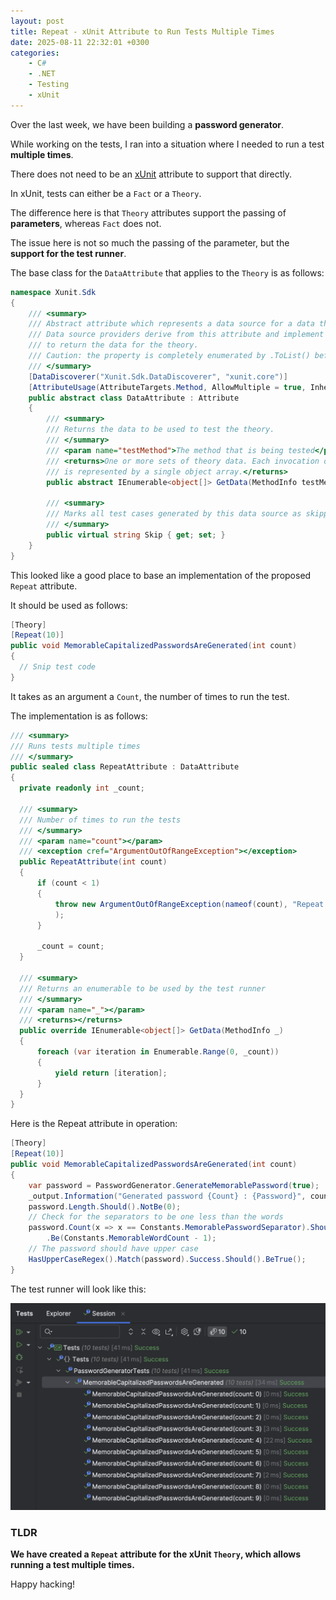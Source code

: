 ```yaml
---
layout: post
title: Repeat - xUnit Attribute to Run Tests Multiple Times
date: 2025-08-11 22:32:01 +0300
categories:
    - C#
    - .NET
    - Testing
    - xUnit
---
```


Over the last week, we have been building a **password generator**.

While working on the tests, I ran into a situation where I needed to run a test **multiple times**.

There does not need to be an [xUnit](https://xunit.net/?tabs=cs) attribute to support that directly.

In xUnit, tests can either be a `Fact` or a `Theory`.

The difference here is that `Theory` attributes support the passing of **parameters**, whereas `Fact` does not.

The issue here is not so much the passing of the parameter, but the **support for the test runner**.

The base class for the `DataAttribute` that applies to the `Theory` is as follows:

`````c#
namespace Xunit.Sdk
{
    /// <summary>
    /// Abstract attribute which represents a data source for a data theory.
    /// Data source providers derive from this attribute and implement GetData
    /// to return the data for the theory.
    /// Caution: the property is completely enumerated by .ToList() before any test is run. Hence it should return independent object sets.
    /// </summary>
    [DataDiscoverer("Xunit.Sdk.DataDiscoverer", "xunit.core")]
    [AttributeUsage(AttributeTargets.Method, AllowMultiple = true, Inherited = true)]
    public abstract class DataAttribute : Attribute
    {
        /// <summary>
        /// Returns the data to be used to test the theory.
        /// </summary>
        /// <param name="testMethod">The method that is being tested</param>
        /// <returns>One or more sets of theory data. Each invocation of the test method
        /// is represented by a single object array.</returns>
        public abstract IEnumerable<object[]> GetData(MethodInfo testMethod);

        /// <summary>
        /// Marks all test cases generated by this data source as skipped.
        /// </summary>
        public virtual string Skip { get; set; }
    }
}
`````

This looked like a good place to base an implementation of the proposed `Repeat` attribute.

It should be used as follows:

```c#
[Theory]
[Repeat(10)]
public void MemorableCapitalizedPasswordsAreGenerated(int count)
{
  // Snip test code
}
```

It takes as an argument a `Count`, the number of times to run the test.

The implementation is as follows:

```c#
/// <summary>
/// Runs tests multiple times
/// </summary>
public sealed class RepeatAttribute : DataAttribute
{
  private readonly int _count;

  /// <summary>
  /// Number of times to run the tests
  /// </summary>
  /// <param name="count"></param>
  /// <exception cref="ArgumentOutOfRangeException"></exception>
  public RepeatAttribute(int count)
  {
      if (count < 1)
      {
          throw new ArgumentOutOfRangeException(nameof(count), "Repeat count must be greater than 0."
          );
      }

      _count = count;
  }

  /// <summary>
  /// Returns an enumerable to be used by the test runner
  /// </summary>
  /// <param name="_"></param>
  /// <returns></returns>
  public override IEnumerable<object[]> GetData(MethodInfo _)
  {
      foreach (var iteration in Enumerable.Range(0, _count))
      {
          yield return [iteration];
      }
  }
}
```

Here is the Repeat attribute in operation:

```c#
[Theory]
[Repeat(10)]
public void MemorableCapitalizedPasswordsAreGenerated(int count)
{
    var password = PasswordGenerator.GenerateMemorablePassword(true);
    _output.Information("Generated password {Count} : {Password}", count, password);
    password.Length.Should().NotBe(0);
    // Check for the separators to be one less than the words
    password.Count(x => x == Constants.MemorablePasswordSeparator).Should()
        .Be(Constants.MemorableWordCount - 1);
    // The password should have upper case
    HasUpperCaseRegex().Match(password).Success.Should().BeTrue();
}
```

The test runner will look like this:

![RepeatTests](../images/2025/08/RepeatTests.png)

### TLDR

**We have created a `Repeat` attribute for the xUnit `Theory`, which allows running a test multiple times.**

Happy hacking!
